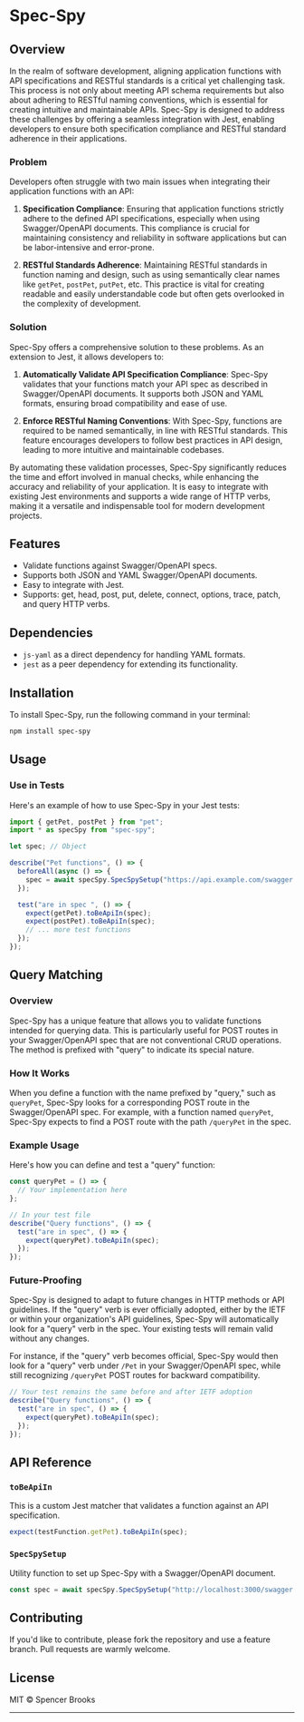 # Spec-Spy

## Overview

In the realm of software development, aligning application functions with API specifications and RESTful standards is a critical yet challenging task. This process is not only about meeting API schema requirements but also about adhering to RESTful naming conventions, which is essential for creating intuitive and maintainable APIs. Spec-Spy is designed to address these challenges by offering a seamless integration with Jest, enabling developers to ensure both specification compliance and RESTful standard adherence in their applications.

### Problem

Developers often struggle with two main issues when integrating their application functions with an API:

1. **Specification Compliance**: Ensuring that application functions strictly adhere to the defined API specifications, especially when using Swagger/OpenAPI documents. This compliance is crucial for maintaining consistency and reliability in software applications but can be labor-intensive and error-prone.

2. **RESTful Standards Adherence**: Maintaining RESTful standards in function naming and design, such as using semantically clear names like `getPet`, `postPet`, `putPet`, etc. This practice is vital for creating readable and easily understandable code but often gets overlooked in the complexity of development.

### Solution

Spec-Spy offers a comprehensive solution to these problems. As an extension to Jest, it allows developers to:

1. **Automatically Validate API Specification Compliance**: Spec-Spy validates that your functions match your API spec as described in Swagger/OpenAPI documents. It supports both JSON and YAML formats, ensuring broad compatibility and ease of use.

2. **Enforce RESTful Naming Conventions**: With Spec-Spy, functions are required to be named semantically, in line with RESTful standards. This feature encourages developers to follow best practices in API design, leading to more intuitive and maintainable codebases.

By automating these validation processes, Spec-Spy significantly reduces the time and effort involved in manual checks, while enhancing the accuracy and reliability of your application. It is easy to integrate with existing Jest environments and supports a wide range of HTTP verbs, making it a versatile and indispensable tool for modern development projects.

## Features

- Validate functions against Swagger/OpenAPI specs.
- Supports both JSON and YAML Swagger/OpenAPI documents.
- Easy to integrate with Jest.
- Supports: get, head, post, put, delete, connect, options, trace, patch, and query HTTP verbs.

## Dependencies

- `js-yaml` as a direct dependency for handling YAML formats.
- `jest` as a peer dependency for extending its functionality.

## Installation

To install Spec-Spy, run the following command in your terminal:

```bash
npm install spec-spy
```

## Usage

### Use in Tests

Here's an example of how to use Spec-Spy in your Jest tests:

```typescript
import { getPet, postPet } from "pet";
import * as specSpy from "spec-spy";

let spec; // Object

describe("Pet functions", () => {
  beforeAll(async () => {
    spec = await specSpy.SpecSpySetup("https://api.example.com/swagger.json"); // or .../swagger.yaml
  });

  test("are in spec ", () => {
    expect(getPet).toBeApiIn(spec);
    expect(postPet).toBeApiIn(spec);
    // ... more test functions
  });
});
```

## Query Matching

### Overview

Spec-Spy has a unique feature that allows you to validate functions intended for querying data. This is particularly useful for POST routes in your Swagger/OpenAPI spec that are not conventional CRUD operations. The method is prefixed with "query" to indicate its special nature.

### How It Works

When you define a function with the name prefixed by "query," such as `queryPet`, Spec-Spy looks for a corresponding POST route in the Swagger/OpenAPI spec. For example, with a function named `queryPet`, Spec-Spy expects to find a POST route with the path `/queryPet` in the spec.

### Example Usage

Here's how you can define and test a "query" function:

```typescript
const queryPet = () => {
  // Your implementation here
};

// In your test file
describe("Query functions", () => {
  test("are in spec", () => {
    expect(queryPet).toBeApiIn(spec);
  });
});
```

### Future-Proofing

Spec-Spy is designed to adapt to future changes in HTTP methods or API guidelines. If the "query" verb is ever officially adopted, either by the IETF or within your organization's API guidelines, Spec-Spy will automatically look for a "query" verb in the spec. Your existing tests will remain valid without any changes.

For instance, if the "query" verb becomes official, Spec-Spy would then look for a "query" verb under `/Pet` in your Swagger/OpenAPI spec, while still recognizing `/queryPet` POST routes for backward compatibility.

```typescript
// Your test remains the same before and after IETF adoption
describe("Query functions", () => {
  test("are in spec", () => {
    expect(queryPet).toBeApiIn(spec);
  });
});
```

## API Reference

### `toBeApiIn`

This is a custom Jest matcher that validates a function against an API specification.

```typescript
expect(testFunction.getPet).toBeApiIn(spec);
```

### `SpecSpySetup`

Utility function to set up Spec-Spy with a Swagger/OpenAPI document.

```typescript
const spec = await specSpy.SpecSpySetup("http://localhost:3000/swagger.json");
```

## Contributing

If you'd like to contribute, please fork the repository and use a feature branch. Pull requests are warmly welcome.

## License

MIT © Spencer Brooks

---
